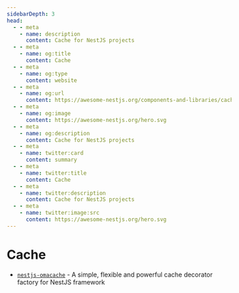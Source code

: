 ```yaml
---
sidebarDepth: 3
head:
  - - meta
    - name: description
      content: Cache for NestJS projects
  - - meta
    - name: og:title
      content: Cache
  - - meta
    - name: og:type
      content: website
  - - meta
    - name: og:url
      content: https://awesome-nestjs.org/components-and-libraries/cache.html
  - - meta
    - name: og:image
      content: https://awesome-nestjs.org/hero.svg
  - - meta
    - name: og:description
      content: Cache for NestJS projects
  - - meta
    - name: twitter:card
      content: summary
  - - meta
    - name: twitter:title
      content: Cache
  - - meta
    - name: twitter:description
      content: Cache for NestJS projects
  - - meta
    - name: twitter:image:src
      content: https://awesome-nestjs.org/hero.svg
---
```


# Cache

- [](https://img.shields.io/github/stars/BJS-kr/nestjs-omacache.svg?style=flat-square) [`nestjs-omacache`](https://github.com/BJS-kr/nestjs-omacache) - A simple, flexible and powerful cache decorator factory for NestJS framework
